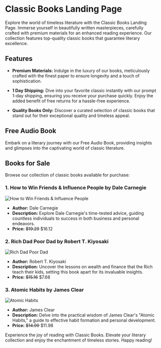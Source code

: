 # Classic Books Landing Page

Explore the world of timeless literature with the Classic Books Landing Page. Immerse yourself in beautifully written masterpieces, carefully crafted with premium materials for an enhanced reading experience. Our collection features top-quality classic books that guarantee literary excellence.

## Features

- **Premium Materials:** Indulge in the luxury of our books, meticulously crafted with the finest paper to ensure longevity and a touch of sophistication.

- **1 Day Shipping:** Dive into your favorite classic instantly with our prompt 1-day shipping, ensuring you receive your purchase quickly. Enjoy the added benefit of free returns for a hassle-free experience.

- **Quality Books Only:** Discover a curated selection of classic books that stand out for their exceptional quality and timeless appeal.

## Free Audio Book

Embark on a literary journey with our Free Audio Book, providing insights and glimpses into the captivating world of classic literature.

## Books for Sale

Browse our collection of classic books available for purchase:

### 1. How to Win Friends & Influence People by Dale Carnegie
![How to Win Friends & Influence People](https://via.placeholder.com/150)
- **Author:** Dale Carnegie
- **Description:** Explore Dale Carnegie's time-tested advice, guiding countless individuals to success in both business and personal endeavors.
- **Price:** ~~$19.29~~ $16.12

### 2. Rich Dad Poor Dad by Robert T. Kiyosaki
![Rich Dad Poor Dad](https://via.placeholder.com/150)
- **Author:** Robert T. Kiyosaki
- **Description:** Uncover the lessons on wealth and finance that the Rich teach their kids, setting this book apart for its invaluable insights.
- **Price:** ~~$15.16~~ $7.68

### 3. Atomic Habits by James Clear
![Atomic Habits](https://via.placeholder.com/150)
- **Author:** James Clear
- **Description:** Delve into the practical wisdom of James Clear's "Atomic Habits," a guide to effective habit formation and personal development.
- **Price:** ~~$14.99~~ $11.98

Experience the joy of reading with Classic Books. Elevate your literary collection and enjoy the enchantment of timeless stories. Happy reading!
